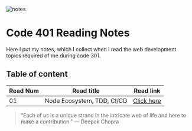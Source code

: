 ![notes](imgs/401-notes.png)

# Code 401 Reading Notes

Here I put my notes, which I collect when I read the web development topics required of me during code 301.

## Table of content

Read Num | Read title | Read link
------------ | ------------- | --------------
01 |  Node Ecosystem, TDD, CI/CD | [Click here](https://abdallahsafi.github.io/Reading-Notes401/class-01)



















> “Each of us is a unique strand in the intricate web of life and here to make a contribution.”
> ― Deepak Chopra


